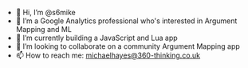 - 👋 Hi, I’m @s6mike
- 👀 I’m a Google Analytics professional who's interested in Argument Mapping and ML
- 🌱 I’m currently building a JavaScript and Lua app
- 💞️ I’m looking to collaborate on a community Argument Mapping app
- 📫 How to reach me: michaelhayes@360-thinking.co.uk

<!---
s6mike/s6mike is a ✨ special ✨ repository because its `README.md` (this file) appears on your GitHub profile.
You can click the Preview link to take a look at your changes.
--->
